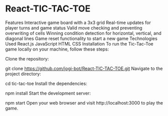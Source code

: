 # React-TIC-TAC-TOE
Features Interactive game board with a 3x3 grid Real-time updates for player turns and game status Valid move checking and preventing overwriting of cells Winning condition detection for horizontal, vertical, and diagonal lines Game reset functionality to start a new game
Technologies Used
React.js
JavaScript
HTML
CSS
Installation
To run the Tic-Tac-Toe game locally on your machine, follow these steps:

Clone the repository:



git clone https://github.com/jogi-bot/React-TIC-TAC-TOE.git
Navigate to the project directory:



cd tic-tac-toe
Install the dependencies:



npm install
Start the development server:


npm start
Open your web browser and visit http://localhost:3000 to play the game.
